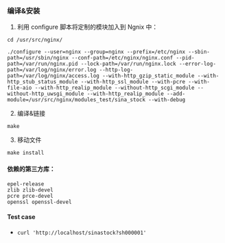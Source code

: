 ### 编译&安装
1. 利用 configure 脚本将定制的模块加入到 Ngnix 中：

`cd /usr/src/nginx/`

```
./configure --user=nginx --group=nginx --prefix=/etc/nginx --sbin-path=/usr/sbin/nginx --conf-path=/etc/nginx/nginx.conf --pid-path=/var/run/nginx.pid --lock-path=/var/run/nginx.lock --error-log-path=/var/log/nginx/error.log --http-log-path=/var/log/nginx/access.log --with-http_gzip_static_module --with-http_stub_status_module --with-http_ssl_module --with-pcre --with-file-aio --with-http_realip_module --without-http_scgi_module --without-http_uwsgi_module --with-http_realip_module --add-module=/usr/src/nginx/modules_test/sina_stock --with-debug
```

2. 编译&链接
```
make
```

3. 移动文件
```
make install
```


#### 依赖的第三方库：
```
epel-release
zlib zlib-devel 
pcre prce-devel 
openssl openssl-devel
```

#### Test case
- `curl 'http://localhost/sinastock?sh000001'`
